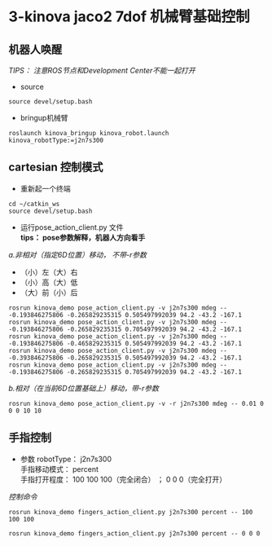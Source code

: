 # 3-kinova jaco2 7dof 机械臂基础控制


## 机器人唤醒
_TIPS： 注意ROS节点和Development Center不能一起打开_

* source
```shell script
source devel/setup.bash
```

* bringup机械臂
```shell script
roslaunch kinova_bringup kinova_robot.launch kinova_robotType:=j2n7s300
```

## cartesian 控制模式

* 重新起一个终端
```shell script
cd ~/catkin_ws
source devel/setup.bash
```

* 运行pose_action_client.py 文件  
**tips： pose参数解释，机器人方向看手**   

_a.非相对（指定6D位置）移动， 不带-r参数_  
* （小）左（大）右   
* （小）高（大）低   
* （大）前（小）后  
```shell script
rosrun kinova_demo pose_action_client.py -v j2n7s300 mdeg -- -0.193846275806 -0.265829235315 0.505497992039 94.2 -43.2 -167.1
rosrun kinova_demo pose_action_client.py -v j2n7s300 mdeg -- -0.193846275806 -0.265829235315 0.705497992039 94.2 -43.2 -167.1
rosrun kinova_demo pose_action_client.py -v j2n7s300 mdeg -- -0.193846275806 -0.465829235315 0.505497992039 94.2 -43.2 -167.1
rosrun kinova_demo pose_action_client.py -v j2n7s300 mdeg -- -0.393846275806 -0.265829235315 0.505497992039 94.2 -43.2 -167.1
rosrun kinova_demo pose_action_client.py -v j2n7s300 mdeg -- -0.193846275806 -0.265829235315 0.705497992039 94.2 -43.2 -167.1
```

_b.相对（在当前6D位置基础上）移动，带-r参数_  
```shell script
rosrun kinova_demo pose_action_client.py -v -r j2n7s300 mdeg -- 0.01 0 0 0 10 10
```

## 手指控制
* 参数 
robotType： j2n7s300  
手指移动模式： percent  
手指打开程度： 100 100 100（完全闭合） ； 0 0 0（完全打开）  

_控制命令_  
```shell
rosrun kinova_demo fingers_action_client.py j2n7s300 percent -- 100 100 100
```
```shell
rosrun kinova_demo fingers_action_client.py j2n7s300 percent -- 0 0 0
```





